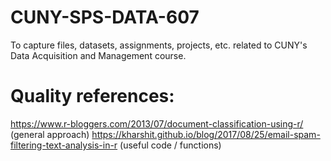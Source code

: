 # CUNY-SPS-DATA-607

To capture files, datasets, assignments, projects, etc. related to CUNY's Data Acquisition and Management course.

# Quality references: 
https://www.r-bloggers.com/2013/07/document-classification-using-r/ (general approach)
https://kharshit.github.io/blog/2017/08/25/email-spam-filtering-text-analysis-in-r (useful code / functions)
